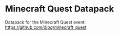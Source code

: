 # Minecraft Quest Datapack

Datapack for the Minecraft Quest event: https://github.com/djog/minecraft_quest
